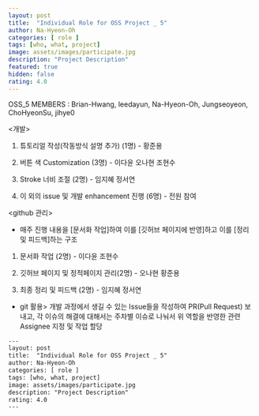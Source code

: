 ```yaml
---	
layout: post	
title:  "Individual Role for OSS Project _ 5"	
author: Na-Hyeon-Oh
categories: [ role ]	
tags: [who, what, project]
image: assets/images/participate.jpg
description: "Project Description"	
featured: true	
hidden: false	
rating: 4.0	
---	
```


OSS_5 MEMBERS : Brian-Hwang, leedayun, Na-Hyeon-Oh, Jungseoyeon, ChoHyeonSu, jihye0


<개발>

1) 튜토리얼 작성(작동방식 설명 추가) (1명) - 황준용

2) 버튼 색 Customization (3명) - 이다윤 오나현 조현수

3) Stroke 너비 조절 (2명) - 임지혜 정서연

4) 이 외의 issue 및 개발 enhancement 진행 (6명) - 전원 참여



<github 관리>

- 매주 진행 내용을 [문서화 작업]하여 이를 [깃허브 페이지에 반영]하고 이를 [정리 및 피드백]하는 구조

1) 문서화 작업 (2명) - 이다윤 조현수

2) 깃허브 페이지 및 정적페이지 관리(2명) - 오나현 황준용

3) 최종 정리 및 피드백 (2명) - 임지혜 정서연

- git 활용> 개발 과정에서 생길 수 있는 Issue들을 작성하여 PR(Pull Request) 보내고, 각 이슈의 해결에 대해서는 주차별 이슈로 나눠서 위 역할을 반영한 관련 Assignee 지정 및 작업 할당





```html	
---	
layout: post	
title:  "Individual Role for OSS Project _ 5"	
author: Na-Hyeon-Oh
categories: [ role ]	
tags: [who, what, project]	
image: assets/images/participate.jpg	
description: "Project Description"	
rating: 4.0	
---	
```
